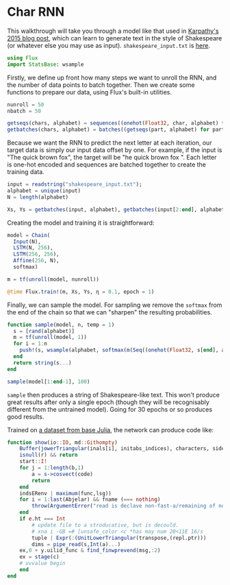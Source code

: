 # Char RNN

This walkthrough will take you through a model like that used in [Karpathy's 2015 blog post](http://karpathy.github.io/2015/05/21/rnn-effectiveness/), which can learn to generate text in the style of Shakespeare (or whatever else you may use as input). `shakespeare_input.txt` is [here](http://cs.stanford.edu/people/karpathy/char-rnn/shakespeare_input.txt).

```julia
using Flux
import StatsBase: wsample
```

Firstly, we define up front how many steps we want to unroll the RNN, and the number of data points to batch together. Then we create some functions to prepare our data, using Flux's built-in utilities.

```julia
nunroll = 50
nbatch = 50

getseqs(chars, alphabet) = sequences((onehot(Float32, char, alphabet) for char in chars), nunroll)
getbatches(chars, alphabet) = batches((getseqs(part, alphabet) for part in chunk(chars, nbatch))...)
```

Because we want the RNN to predict the next letter at each iteration, our target data is simply our input data offset by one. For example, if the input is "The quick brown fox", the target will be "he quick brown fox ". Each letter is one-hot encoded and sequences are batched together to create the training data.

```julia
input = readstring("shakespeare_input.txt");
alphabet = unique(input)
N = length(alphabet)

Xs, Ys = getbatches(input, alphabet), getbatches(input[2:end], alphabet)
```

Creating the model and training it is straightforward:

```julia
model = Chain(
  Input(N),
  LSTM(N, 256),
  LSTM(256, 256),
  Affine(256, N),
  softmax)

m = tf(unroll(model, nunroll))

@time Flux.train!(m, Xs, Ys, η = 0.1, epoch = 1)
```

Finally, we can sample the model. For sampling we remove the `softmax` from the end of the chain so that we can "sharpen" the resulting probabilities.

```julia
function sample(model, n, temp = 1)
  s = [rand(alphabet)]
  m = tf(unroll(model, 1))
  for i = 1:n
    push!(s, wsample(alphabet, softmax(m(Seq((onehot(Float32, s[end], alphabet),)))[1]./temp)))
  end
  return string(s...)
end

sample(model[1:end-1], 100)
```

`sample` then produces a string of Shakespeare-like text. This won't produce great results after only a single epoch (though they will be recognisably different from the untrained model). Going for 30 epochs or so produces good results.

Trained on [a dataset from base Julia](https://gist.githubusercontent.com/MikeInnes/c2d11b57a58d7f2466b8013b88df1f1c/raw/4423f7cb07c71c80bd6458bb94f7bf5338403284/julia.jl), the network can produce code like:

```julia
function show(io::IO, md::Githompty)
    Buffer(jowerTriangular(inals[i], initabs_indices), characters, side, nextfloat(typeof(x)))
    isnull(r) && return
    start::I!
    for j = 1:length(b,1)
        a = s->cosvect(code)
        return
    end
    indsERenv | maximum(func,lsg))
    for i = 1:last(Abjelar) && fname (=== nothing)
        throw(ArgumentError("read is declave non-fast-a/remaining of not descride method names"))
    end
    if e.ht === Int
        # update file to a stroducative, but is decould.
        # xna i -GB =# [unsafe_color <c *has may num 20<11E 16/s
        tuple | Expr(:(UnitLowerTriangular(transpose,(repl.ptr)))
        dims = pipe_read(s,Int(a)...)
    ex,0 + y.uilid_func & find_finwprevend(msg,:2)
    ex = stage(c)
    # uvvalue begin
    end
end
```
